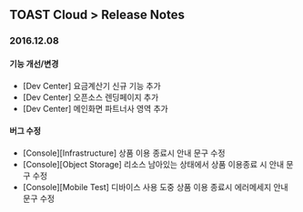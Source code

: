 ## TOAST Cloud > Release Notes

### 2016.12.08

#### 기능 개선/변경
* [Dev Center] 요금계산기 신규 기능 추가
* [Dev Center] 오픈소스 렌딩페이지 추가
* [Dev Center] 메인화면 파트너사 영역 추가


#### 버그 수정
* [Console][Infrastructure] 상품 이용 종료시 안내 문구 수정
* [Console][Object Storage] 리소스 남아있는 상태에서 상품 이용종료 시 안내 문구 수정
* [Console][Mobile Test] 디바이스 사용 도중 상품 이용 종료시 에러메세지 안내 문구 수정
